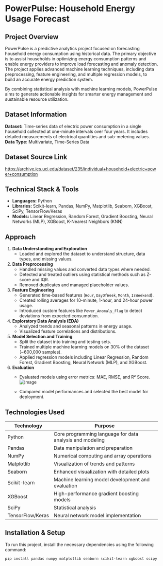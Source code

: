 # PowerPulse: Household Energy Usage Forecast

## Project Overview
PowerPulse is a predictive analytics project focused on forecasting household energy consumption using historical data. The primary objective is to assist households in optimizing energy consumption patterns and enable energy providers to improve load forecasting and anomaly detection. The project applies advanced machine learning techniques, including data preprocessing, feature engineering, and multiple regression models, to build an accurate energy prediction system.

By combining statistical analysis with machine learning models, PowerPulse aims to generate actionable insights for smarter energy management and sustainable resource utilization.

## Dataset Information
**Dataset:** Time-series data of electric power consumption in a single household collected at one-minute intervals over four years. It includes detailed measurements of electrical quantities and sub-metering values.  
**Data Type:** Multivariate, Time-Series Data  

## Dataset Source Link
https://archive.ics.uci.edu/dataset/235/individual+household+electric+power+consumption

## Technical Stack & Tools
- **Languages:** Python  
- **Libraries:** Scikit-learn, Pandas, NumPy, Matplotlib, Seaborn, XGBoost, SciPy, TensorFlow/Keras  
- **Models:** Linear Regression,  Random Forest, Gradient Boosting, Neural Networks (MLP), XGBoost, K-Nearest Neighbors (KNN)

## Approach
1. **Data Understanding and Exploration**
   - Loaded and explored the dataset to understand structure, data types, and missing values.
2. **Data Preprocessing**
   - Handled missing values and converted data types where needed.  
   - Detected and treated outliers using statistical methods such as Z-score and IQR.  
   - Removed duplicates and managed placeholder values.  
3. **Feature Engineering**
   - Generated time-based features (`Hour`, `DayOfWeek`, `Month`, `IsWeekend`).  
   - Created rolling averages for 10-minute, 1-hour, and 24-hour power usage.  
   - Introduced custom features like `Power_Anomaly_Flag` to detect deviations from expected consumption.  
4. **Exploratory Data Analysis (EDA)**
   - Analyzed trends and seasonal patterns in energy usage.  
   - Visualized feature correlations and distributions.  
5. **Model Selection and Training**
   - Split the dataset into training and testing sets.  
   - Trained multiple machine learning models on 30% of the dataset (~600,000 samples).  
   - Applied regression models including Linear Regression, Random Forest, Gradient Boosting, Neural Network (MLP), and XGBoost.  
6. **Evaluation**
   - Evaluated models using error metrics: MAE, RMSE, and R² Score.
   ![image](https://github.com/user-attachments/assets/3cba82f8-c21e-426c-ba3f-66d5e1b09436)
     
   - Compared model performances and selected the best model for deployment.

## Technologies Used
| Technology   | Purpose                                                       |
|--------------|---------------------------------------------------------------|
| Python       | Core programming language for data analysis and modeling       |
| Pandas       | Data manipulation and preparation                             |
| NumPy        | Numerical computing and array operations                       |
| Matplotlib   | Visualization of trends and patterns                           |
| Seaborn      | Enhanced visualization with detailed plots                     |
| Scikit-learn | Machine learning model development and evaluation              |
| XGBoost      | High-performance gradient boosting models                      |
| SciPy        | Statistical analysis                                           |
| TensorFlow/Keras | Neural network model implementation                        |

## Installation & Setup
To run this project, install the necessary dependencies using the following command:

```bash
pip install pandas numpy matplotlib seaborn scikit-learn xgboost scipy ucimlrepo
